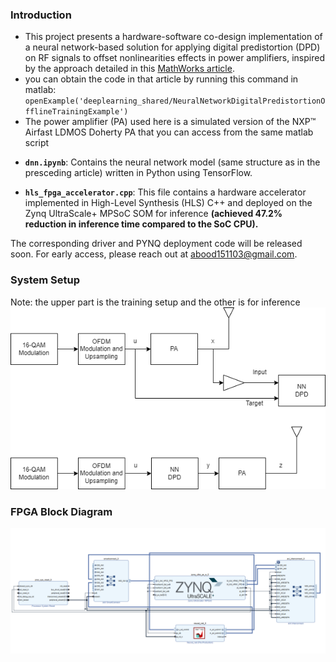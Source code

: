 ### Introduction

* This project presents a hardware-software co-design implementation of a neural network-based solution for applying digital predistortion (DPD) on RF signals to offset nonlinearities effects in power amplifiers, inspired by the approach detailed in this [MathWorks article](https://www.mathworks.com/help/deeplearning/ug/neural-network-for-digital-predistortion-design-offline-training.html).
* you can obtain the code in that article by running this command in matlab: `openExample('deeplearning_shared/NeuralNetworkDigitalPredistortionOfflineTrainingExample')`
* The power amplifier (PA) used here is a simulated version of the NXP™ Airfast LDMOS Doherty PA that you can access
from the same matlab script

- **`dnn.ipynb`**: Contains the neural network model (same structure as in the presceding article) written in Python using TensorFlow. 

- **`hls_fpga_accelerator.cpp`**: This file contains a hardware accelerator implemented in High-Level Synthesis (HLS) C++ and deployed on the Zynq UltraScale+ MPSoC SOM for inference **(achieved 47.2% reduction in inference time compared to the SoC CPU).**

The corresponding driver and PYNQ deployment code will be released soon. For early access, please reach out at [abood151103@gmail.com](mailto:abood151103@gmail.com).

### System Setup
Note: the upper part is the training setup and the other is for inference
![setup](./setup.png)

### FPGA Block Diagram
![fpga bd](./fpga_bd.png)


